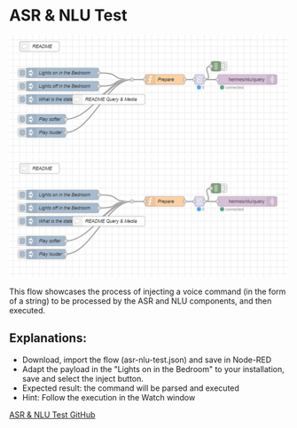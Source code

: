 # ASR & NLU Test
![ASR & NLU Test](asr-nlu-test.png)
<img src="asr-nlu-test.png" onerror="this.onerror=null; this.src='./_images/asr-nlu-test.png';">

This flow showcases the process of injecting a voice command (in the form of a string) to be processed by the ASR and NLU components, and then executed.

## Explanations:
- Download, import the flow (asr-nlu-test.json) and save in Node-RED
- Adapt the payload in the "Lights on in the Bedroom" to your installation, save and select the inject button.
- Expected result: the command will be parsed and executed
- Hint: Follow the execution in the Watch window

[ASR & NLU Test GitHub](https://github.com/devheyaragon/nodered/tree/main/asr-nlu-test)
